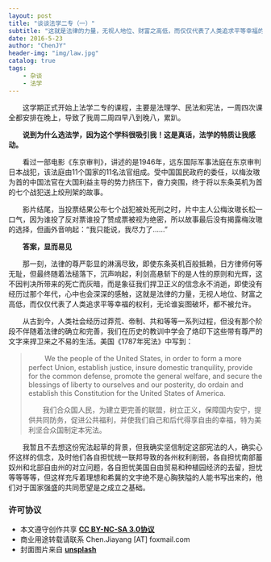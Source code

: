 ```yaml
---
layout: post
title: "谈谈法学二专（一）"
subtitle: "这就是法律的力量，无视人地位、财富之高低，而仅仅代表了人类追求平等幸福的权利，无论谁妄图破坏，都不被允许"
date: 2016-5-23
author: "ChenJY"
header-img: "img/law.jpg"
catalog: true
tags: 
    - 杂谈
    - 法学
---
```


　　这学期正式开始上法学二专的课程，主要是法理学、民法和宪法，一周四次课全都安排在晚上，导致了我周二周四早八到晚八，累趴。

　　__说到为什么选法学，因为这个学科很吸引我！这是真话，法学的特质让我感动。__

　　看过一部电影《东京审判》，讲述的是1946年，远东国际军事法庭在东京审判日本战犯，该法庭由11个国家的11名法官组成。受中国国民政府的委任，以梅汝璈为首的中国法官在大国利益主导的势力挤压下，奋力突围，终于将以东条英机为首的七个战犯送上绞刑架的故事。

　　影片结尾，当投票结果公布七个战犯被处死刑之时，片中主人公梅汝璈长松一口气，因为谁投了反对票谁投了赞成票被视为绝密，所以故事最后没有揭露梅汝璈的选择，但画外音响起：“我只能说，我尽力了……”

　　__答案，显而易见__

　　那一刻，法律的尊严彰显的淋漓尽致，即使东条英机百般抵赖，日方律师何等无耻，但最终随着法槌落下，沉声响起，利剑高悬斩下的是人性的原则和光辉，这不因判决所带来的死亡而灰暗，而是象征我们捍卫正义的信念永不消逝，即使没有经历过那个年代，心中也会深深的感触，这就是法律的力量，无视人地位、财富之高低，而仅仅代表了人类追求平等幸福的权利，无论谁妄图破坏，都不被允许。

　　从古到今，人类社会经历过莽荒、帝制、共和等等一系列过程，但没有那个阶段不伴随着法律的确立和完善，我们在历史的教训中学会了烙印下这些带有尊严的文字来捍卫来之不易的生活。美国《1787年宪法》中写到：

>　　 We the people of the United States, in order to form a more perfect Union, establish justice, insure domestic tranquility, provide for the common defense, promote the general welfare, and secure the blessings of liberty to ourselves and our posterity, do ordain and establish this Constitution for the United States of America. 
>
>　　我们合众国人民，为建立更完善的联盟，树立正义，保障国内安宁，提供共同防务，促进公共福利，并使我们自己和后代得享自由的幸福，特为美利坚合众国制定本宪法。

　　我暂且不去想这份宪法起草的背景，但我确实坚信制定这部宪法的人，确实心怀这样的信念，及时他们各自担忧统一联邦导致的各州权利削弱，各自担忧南部蓄奴州和北部自由州的对立问题，各自担忧美国自由贸易和种植园经济的去留，担忧等等等等，但这样充斥着理想和希冀的文字绝不是心胸狭隘的人能书写出来的，他们对于国家强盛的共同愿望是之成立之基础。

### 许可协议
* 本文遵守创作共享 <a href="https://creativecommons.org/licenses/by-nc-sa/3.0/cn/" target="_blank"><b>CC BY-NC-SA 3.0协议</b></a>
* 商业用途转载请联系 Chen.Jiayang [AT] foxmail.com
* 封面图片来自 <a href="https://unsplash.com/" target="_blank"><b> unsplash </b></a>